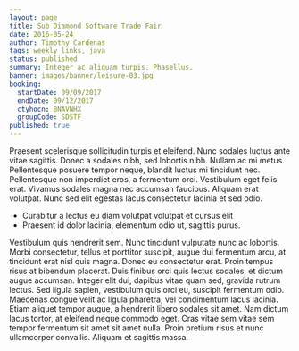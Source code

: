 ```yaml
---
layout: page
title: Sub Diamond Software Trade Fair
date: 2016-05-24
author: Timothy Cardenas
tags: weekly links, java
status: published
summary: Integer ac aliquam turpis. Phasellus.
banner: images/banner/leisure-03.jpg
booking:
  startDate: 09/09/2017
  endDate: 09/12/2017
  ctyhocn: BNAVNHX
  groupCode: SDSTF
published: true
---
```

Praesent scelerisque sollicitudin turpis et eleifend. Nunc sodales luctus ante vitae sagittis. Donec a sodales nibh, sed lobortis nibh. Nullam ac mi metus. Pellentesque posuere tempor neque, blandit luctus mi tincidunt nec. Pellentesque non imperdiet eros, a fermentum orci. Vestibulum eget felis erat. Vivamus sodales magna nec accumsan faucibus. Aliquam erat volutpat. Nunc sed elit egestas lacus consectetur lacinia et sed odio.

* Curabitur a lectus eu diam volutpat volutpat et cursus elit
* Praesent id dolor lacinia, elementum odio ut, sagittis purus.

Vestibulum quis hendrerit sem. Nunc tincidunt vulputate nunc ac lobortis. Morbi consectetur, tellus et porttitor suscipit, augue dui fermentum arcu, at tincidunt erat nisl quis magna. Donec eu consectetur erat. Proin tempus risus at bibendum placerat. Duis finibus orci quis lectus sodales, et dictum augue accumsan. Integer elit dui, dapibus vitae quam sed, gravida rutrum lectus.
Sed ligula sapien, vestibulum quis orci eu, suscipit fermentum odio. Maecenas congue velit ac ligula pharetra, vel condimentum lacus lacinia. Etiam aliquet tempor augue, a hendrerit libero sodales sit amet. Nam dictum lacus tortor, at eleifend neque commodo eget. Cras vitae sem vitae sem tempor fermentum sit amet sit amet nulla. Proin pretium risus et nunc ullamcorper convallis. Aliquam et sagittis massa.
